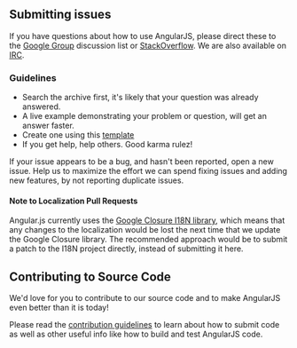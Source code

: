 ## Submitting issues

If you have questions about how to use AngularJS, please direct these to the
[Google Group][groups] discussion list or [StackOverflow][stackoverflow]. We are
also available on [IRC][irc].

### Guidelines

* Search the archive first, it's likely that your question was already answered.
* A live example demonstrating your problem or question, will get an answer faster.
* Create one using this [template][template]
* If you get help, help others. Good karma rulez!

If your issue appears to be a bug, and hasn't been reported, open a new issue.
Help us to maximize the effort we can spend fixing issues and adding new
features, by not reporting duplicate issues.

#### Note to Localization Pull Requests 

Angular.js currently uses the [Google Closure I18N library](https://code.google.com/p/closure-library/source/browse/closure/goog/i18n/), which 
means that any changes to the localization would be lost the next time that 
we update the Google Closure library. The recommended approach would be to
submit a patch to the I18N project directly, instead of submitting it here.

[stackoverflow]: http://stackoverflow.com/questions/tagged/angularjs
[groups]: https://groups.google.com/forum/?fromgroups#!forum/angular
[irc]: http://webchat.freenode.net/?channels=angularjs&uio=d4
[template]: http://plnkr.co/edit/gist:3510140

## Contributing to Source Code

We'd love for you to contribute to our source code and to make AngularJS even
better than it is today!

 Please read the [contribution guidelines][contribute] to learn about how to submit code as well as
 other useful info like how to build and test AngularJS code.

[list]: https://groups.google.com/forum/?fromgroups#!forum/angular
[contribute]: http://docs.angularjs.org/misc/contribute
